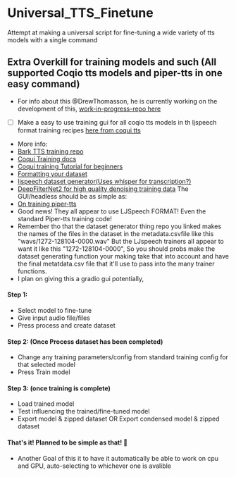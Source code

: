 # Universal_TTS_Finetune
Attempt at making a universal script for fine-tuning a wide variety of tts models with a single command


## Extra Overkill for training models and such (All supported Coqio tts models and piper-tts in one easy command) 
- For info about this @DrewThomasson, he is currently working on the development of this, [work-in-progress-repo here](https://github.com/DrewThomasson/Universal_TTS_Finetune)
- [ ] Make a easy to use training gui for all coqio tts models in th ljspeech format training recipes [here from coqui tts](https://github.com/coqui-ai/TTS/tree/dev/recipes/ljspeech)
- More info:
- [Bark TTS training repo](https://github.com/anyvoiceai/Barkify)
- [Coqui Training docs](https://docs.coqui.ai/en/latest/training_a_model.html)
- [Coqui training Tutorial for beginners](https://docs.coqui.ai/en/latest/tutorial_for_nervous_beginners.html)
- [Formatting your dataset](https://docs.coqui.ai/en/latest/formatting_your_dataset.html)
- [ljspeech dataset generator(Uses whisper for transcription?)](https://github.com/davidmartinrius/speech-dataset-generator)
- [DeepFilterNet2 for high quality denoising training data](https://github.com/Rikorose/DeepFilterNet)
The GUI/headless should be as simple as:
- [On training piper-tts](https://github.com/rhasspy/piper/blob/master/TRAINING.md)
- Good news! They all appear to use LJSpeech FORMAT! Even the standard Piper-tts training code!
- Remember tho that the dataset generator thing repo you linked makes the names of the files in the dataset in the metadata.csvfile like this "wavs/1272-128104-0000.wav" But the LJspeech trainers all appear to want it like this "1272-128104-0000", So you should probs make the dataset generating function your making take that into account and have the final metatdata.csv file that it'll use to pass into the many trainer functions.
- I plan on giving this a gradio gui potentially,
#### Step 1:
- Select model to fine-tune
- Give input audio file/files
- Press process and create dataset
#### Step 2: (Once Process dataset has been completed)
- Change any training parameters/config from standard training config for that selected model
- Press Train model
#### Step 3: (once training is complete)
- Load trained model
- Test influencing the trained/fine-tuned model 
- Export model & zipped dataset OR Export condensed model & zipped dataset
#### That's it! Planned to be simple as that! 🎉

- Another Goal of this it to have it automatically be able to work on cpu and GPU, auto-selecting to whichever one is avalible
